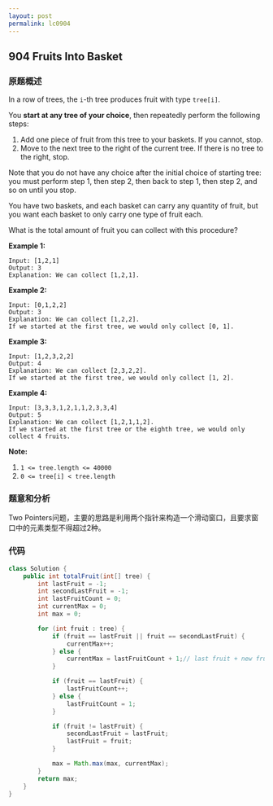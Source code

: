 ```yaml
---
layout: post
permalink: lc0904
---
```


## 904 Fruits Into Basket

### 原题概述

In a row of trees, the `i`-th tree produces fruit with type `tree[i]`.

You **start at any tree of your choice**, then repeatedly perform the following steps:

1. Add one piece of fruit from this tree to your baskets.  If you cannot, stop.
2. Move to the next tree to the right of the current tree.  If there is no tree to the right, stop.

Note that you do not have any choice after the initial choice of starting tree: you must perform step 1, then step 2, then back to step 1, then step 2, and so on until you stop.

You have two baskets, and each basket can carry any quantity of fruit, but you want each basket to only carry one type of fruit each.

What is the total amount of fruit you can collect with this procedure?

**Example 1:**

```text
Input: [1,2,1]
Output: 3
Explanation: We can collect [1,2,1].
```

**Example 2:**

```text
Input: [0,1,2,2]
Output: 3
Explanation: We can collect [1,2,2].
If we started at the first tree, we would only collect [0, 1].
```

**Example 3:**

```text
Input: [1,2,3,2,2]
Output: 4
Explanation: We can collect [2,3,2,2].
If we started at the first tree, we would only collect [1, 2].
```

**Example 4:**

```text
Input: [3,3,3,1,2,1,1,2,3,3,4]
Output: 5
Explanation: We can collect [1,2,1,1,2].
If we started at the first tree or the eighth tree, we would only collect 4 fruits.
```

**Note:**

1. `1 <= tree.length <= 40000`
2. `0 <= tree[i] < tree.length`

### 题意和分析

Two Pointers问题，主要的思路是利用两个指针来构造一个滑动窗口，且要求窗口中的元素类型不得超过2种。

### 代码

```java
class Solution {
    public int totalFruit(int[] tree) {
        int lastFruit = -1;
        int secondLastFruit = -1;
        int lastFruitCount = 0;
        int currentMax = 0;
        int max = 0;

        for (int fruit : tree) {
            if (fruit == lastFruit || fruit == secondLastFruit) {
                currentMax++;
            } else {
                currentMax = lastFruitCount + 1;// last fruit + new fruit
            }

            if (fruit == lastFruit) {
                lastFruitCount++;
            } else {
                lastFruitCount = 1;
            }

            if (fruit != lastFruit) {
                secondLastFruit = lastFruit;
                lastFruit = fruit;
            }

            max = Math.max(max, currentMax);
        }
        return max;
    }
}
```